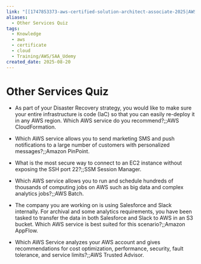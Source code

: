 ```yaml
---
link: "[[1747853373-aws-certified-solution-architect-associate-2025|AWS Certified Solution Architect Associate 2025]]"
aliases:
  - Other Services Quiz
tags:
  - Knowledge
  - aws
  - certificate
  - cloud
  - Training/AWS/SAA_Udemy
created_date: 2025-08-20
---
```

# Other Services Quiz
- As part of your Disaster Recovery strategy, you would like to make sure your entire infrastructure is code (IaC) so that you can easily re-deploy it in any AWS region. Which AWS service do you recommend?;;AWS CloudFormation.
<!--SR:!2025-09-08,14,290-->
- Which AWS service allows you to send marketing SMS and push notifications to a large number of customers with personalized messages?;;Amazon PinPoint.
<!--SR:!2025-10-11,37,290-->
- What is the most secure way to connect to an EC2 instance without exposing the SSH port 22?;;SSM Session Manager.
<!--SR:!2025-10-04,31,270-->
- Which AWS service allows you to run and schedule hundreds of thousands of computing jobs on AWS such as big data and complex analytics jobs?;;AWS Batch.
<!--SR:!2025-10-15,40,290-->
- The company you are working on is using Salesforce and Slack internally. For archival and some analytics requirements, you have been tasked to transfer the data in both Salesforce and Slack to AWS in an S3 bucket. Which AWS service is best suited for this scenario?;;Amazon AppFlow.
<!--SR:!2025-10-17,42,290-->
- Which AWS Service analyzes your AWS account and gives recommendations for cost optimization, performance, security, fault tolerance, and service limits?;;AWS Trusted Advisor.
<!--SR:!2025-10-05,30,270-->
